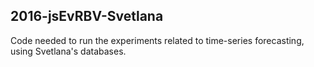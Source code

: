 ## 2016-jsEvRBV-Svetlana 

Code needed to run the experiments related to time-series forecasting, using Svetlana's databases.